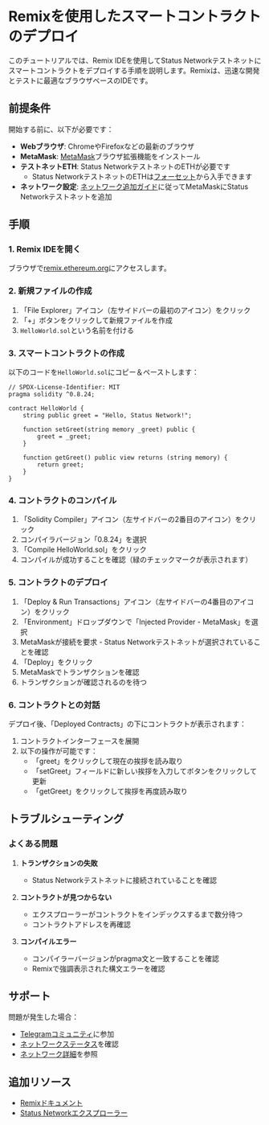 # Remixを使用したスマートコントラクトのデプロイ

このチュートリアルでは、Remix IDEを使用してStatus Networkテストネットにスマートコントラクトをデプロイする手順を説明します。Remixは、迅速な開発とテストに最適なブラウザベースのIDEです。

## 前提条件

開始する前に、以下が必要です：

- **Webブラウザ**: ChromeやFirefoxなどの最新のブラウザ
- **MetaMask**: [MetaMask](https://metamask.io)ブラウザ拡張機能をインストール
- **テストネットETH**: Status NetworkテストネットのETHが必要です
  - Status NetworkテストネットのETHは[フォーセット](/tools/testnet-faucets)から入手できます
- **ネットワーク設定**: [ネットワーク追加ガイド](/general-info/add-status-network)に従ってMetaMaskにStatus Networkテストネットを追加

## 手順

### 1. Remix IDEを開く

ブラウザで[remix.ethereum.org](https://remix.ethereum.org)にアクセスします。

### 2. 新規ファイルの作成

1. 「File Explorer」アイコン（左サイドバーの最初のアイコン）をクリック
2. 「+」ボタンをクリックして新規ファイルを作成
3. `HelloWorld.sol`という名前を付ける

### 3. スマートコントラクトの作成

以下のコードを`HelloWorld.sol`にコピー＆ペーストします：

```solidity
// SPDX-License-Identifier: MIT
pragma solidity ^0.8.24;

contract HelloWorld {
    string public greet = "Hello, Status Network!";

    function setGreet(string memory _greet) public {
        greet = _greet;
    }

    function getGreet() public view returns (string memory) {
        return greet;
    }
}
```

### 4. コントラクトのコンパイル

1. 「Solidity Compiler」アイコン（左サイドバーの2番目のアイコン）をクリック
2. コンパイラバージョン「0.8.24」を選択
3. 「Compile HelloWorld.sol」をクリック
4. コンパイルが成功することを確認（緑のチェックマークが表示されます）

### 5. コントラクトのデプロイ

1. 「Deploy & Run Transactions」アイコン（左サイドバーの4番目のアイコン）をクリック
2. 「Environment」ドロップダウンで「Injected Provider - MetaMask」を選択
3. MetaMaskが接続を要求 - Status Networkテストネットが選択されていることを確認
4. 「Deploy」をクリック
5. MetaMaskでトランザクションを確認
6. トランザクションが確認されるのを待つ

### 6. コントラクトとの対話

デプロイ後、「Deployed Contracts」の下にコントラクトが表示されます：

1. コントラクトインターフェースを展開
2. 以下の操作が可能です：
   - 「greet」をクリックして現在の挨拶を読み取り
   - 「setGreet」フィールドに新しい挨拶を入力してボタンをクリックして更新
   - 「getGreet」をクリックして挨拶を再度読み取り

## トラブルシューティング

### よくある問題

1. **トランザクションの失敗**
   - Status Networkテストネットに接続されていることを確認

2. **コントラクトが見つからない**
   - エクスプローラーがコントラクトをインデックスするまで数分待つ
   - コントラクトアドレスを再確認

3. **コンパイルエラー**
   - コンパイラーバージョンがpragma文と一致することを確認
   - Remixで強調表示された構文エラーを確認

## サポート

問題が発生した場合：
- [Telegramコミュニティ](https://t.me)に参加
- [ネットワークステータス](https://health.status.network)を確認
- [ネットワーク詳細](/general-info/network-details)を参照

## 追加リソース

- [Remixドキュメント](https://remix-ide.readthedocs.io/)
- [Status Networkエクスプローラー](https://sepoliascan.status.network)
